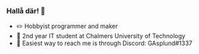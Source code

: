 ### Hallå där! 👋

- ✏️ Hobbyist programmer and maker
- 📖 2nd year IT student at Chalmers University of Technology
- 💬 Easiest way to reach me is through Discord: GAsplund#1337
